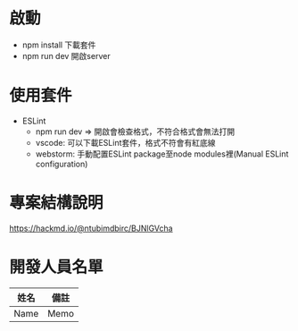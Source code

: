 # 啟動

- npm install 下載套件
- npm run dev 開啟server

# 使用套件

- ESLint
    - npm run dev => 開啟會檢查格式，不符合格式會無法打開
    - vscode: 可以下載ESLint套件，格式不符會有紅底線
    - webstorm: 手動配置ESLint package至node modules裡(Manual ESLint configuration)

# 專案結構說明
https://hackmd.io/@ntubimdbirc/BJNlGVcha

# 開發人員名單
| 姓名 | 備註 |
| -------- | -------- |
| Name     | Memo     |